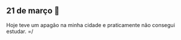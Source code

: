 ## 21 de março :pushpin:

Hoje teve um apagão na minha cidade e praticamente não consegui estudar. =/








